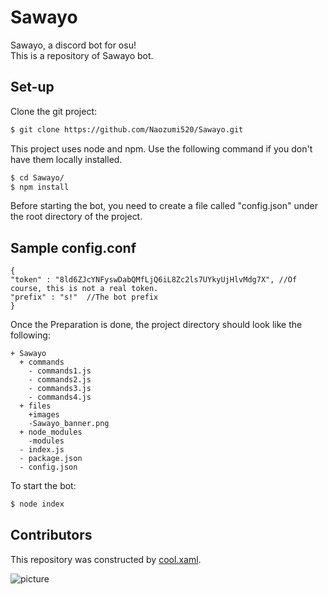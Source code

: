 # Sawayo
Sawayo, a discord bot for osu!  
This is a repository of Sawayo bot.

## Set-up
Clone the git project:
```bash
$ git clone https://github.com/Naozumi520/Sawayo.git
```
This project uses node and npm. Use the following command if you don't have them locally installed.
```bash
$ cd Sawayo/
$ npm install
```
Before starting the bot, you need to create a file called "config.json" under the root directory of the project.
## Sample config.conf
	{
    "token" : "8ld6ZJcYNFyswDabQMfLjQ6iL8Zc2ls7UYkyUjHlvMdg7X", //Of course, this is not a real token.
    "prefix" : "s!"  //The bot prefix
	}
Once the Preparation is done, the project directory should look like the following:
```
+ Sawayo
  + commands
    - commands1.js
    - commands2.js
    - commands3.js
    - commands4.js
  + files
    +images
    -Sawayo_banner.png
  + node_modules
    -modules
  - index.js
  - package.json 
  - config.json
```

To start the bot:
```bash
$ node index
```

## Contributors
This repository was constructed by [cool.xaml](https://github.com/JammieLannie).

![picture](files/images/Sawayo_banner.png)
